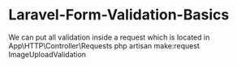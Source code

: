 # Laravel-Form-Validation-Basics
We can put all validation inside a request which is located in App\HTTP\Controller\Requests
php artisan make:request ImageUploadValidation
